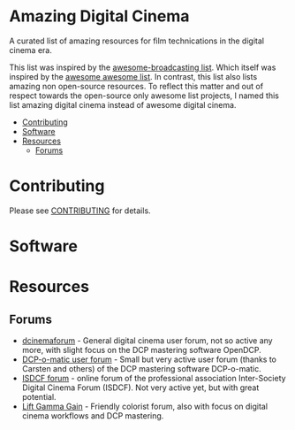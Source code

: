 # Amazing Digital Cinema

A curated list of amazing resources for film technications in the digital cinema era.

This list was inspired by the [awesome-broadcasting list](https://github.com/ebu/awesome-broadcasting). Which itself was inspired by the [awesome awesome list](https://github.com/sindresorhus/awesome).
In contrast, this list also lists amazing non open-source resources. To reflect this matter and out of respect towards the open-source only awesome list projects, I named this list amazing digital cinema instead of awesome digital cinema.

* [Contributing](#contributing)
* [Software](#software)
* [Resources](#resources)
  * [Forums](#forums)

# Contributing

Please see [CONTRIBUTING](https://github.com/4lm/amazing-digital-cinema/blob/master/CONTRIBUTING.md) for details.

# Software

# Resources

## Forums

* [dcinemaforum](http://dcinemaforum.com/forum/index.php) - General digital cinema user forum, not so active any more, with slight focus on the DCP mastering software OpenDCP. 
* [DCP-o-matic user forum](https://dcpomatic.com/forum/) - Small but very active user forum (thanks to Carsten and others) of the DCP mastering software DCP-o-matic.
* [ISDCF forum](http://isdcf.com/forum/) - online forum of the professional association Inter-Society Digital Cinema Forum (ISDCF). Not very active yet, but with great potential.  
* [Lift Gamma Gain](http://www.liftgammagain.com/forum/index.php) - Friendly colorist forum, also with focus on digital cinema workflows and DCP mastering.  